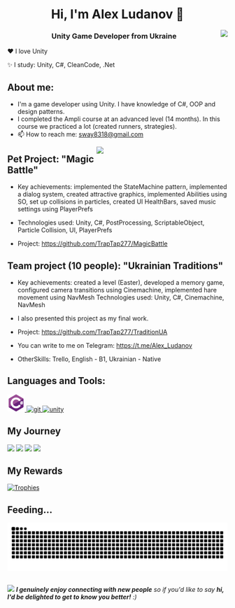 <h1 align="center">Hi, I'm Alex Ludanov 👋 </h1>
<img align="right" src="https://visitor-badge.laobi.icu/badge?page_id=TrapTap277.TrapTap277&left_color=royalblue&right_color=black"  />
<h3 align="center">Unity Game Developer from Ukraine </h3>

❤️ I love Unity

✨ I study: Unity, C#, CleanCode, .Net



## About me:
- I'm a game developer using Unity. I have knowledge of C#, OOP and design patterns.
- I completed the Ampli course at an advanced level (14 months). In this course we practiced a lot (created runners, strategies).
- 📫 How to reach me: sway8318@gmail.com

<img align="right" src="https://octodex.github.com/images/welcometocat.png" width="300">

 ## Pet Project: "Magic Battle"

- Key achievements: implemented the StateMachine pattern, implemented a dialog system, created attractive graphics, implemented Abilities using SO, set up collisions in particles, created UI HealthBars, saved music settings using PlayerPrefs
- Technologies used: Unity, C#, PostProcessing, ScriptableObject, Particle Collision, UI, PlayerPrefs

- Project: https://github.com/TrapTap277/MagicBattle

## Team project (10 people): "Ukrainian Traditions"

- Key achievements: created a level (Easter), developed a memory game, configured camera transitions using Cinemachine, implemented hare movement using NavMesh
Technologies used: Unity, C#, Cinemachine, NavMesh
- I also presented this project as my final work.
- Project: https://github.com/TrapTap277/TraditionUA

- You can write to me on Telegram: https://t.me/Alex_Ludanov


- OtherSkills: Trello, English - B1, Ukrainian - Native

## Languages and Tools:
<p align="left"> <a href="https://www.w3schools.com/cs/" target="_blank" rel="noreferrer"> <img src="https://raw.githubusercontent.com/devicons/devicon/master/icons/csharp/csharp-original.svg" alt="csharp" width="40" height="40"/> </a> <a href="https://git-scm.com/" target="_blank" rel="noreferrer"> <img src="https://www.vectorlogo.zone/logos/git-scm/git-scm-icon.svg" alt="git" width="40" height="40"/> </a> <a href="https://unity.com/" target="_blank" rel="noreferrer"> <img src="https://www.vectorlogo.zone/logos/unity3d/unity3d-icon.svg" alt="unity" width="40" height="40"/> </a> </p>

## My Journey
<div>
  <img width="440px" src="https://github-readme-stats.vercel.app/api?username=TrapTap277&show_icons=true&theme=onedark">
  <img width="385px" src="https://github-readme-stats.anuraghazra1.vercel.app/api/top-langs/?username=TrapTap277&layout=compact&theme=onedark" />
  <img width="440px" src="https://github-readme-activity-graph.vercel.app/graph?username=TrapTap277&theme=github">
  <img width="385px" src="https://github-readme-streak-stats.herokuapp.com/?user=TrapTap277&theme=onedark" />
</div>

## My Rewards
[![Trophies](https://github-profile-trophy.vercel.app/?username=TrapTap277&theme=onedark)](https://github.com/ryo-ma/github-profile-trophy)

## Feeding...
![Snake animation](https://raw.githubusercontent.com/taozhi8833998/taozhi8833998/output/github-contribution-grid-snake-dark.svg)

##
<img src="https://media.giphy.com/media/LnQjpWaON8nhr21vNW/giphy.gif" width="60"> <em><b>I genuinely enjoy connecting with new people</b> so if you'd like to say <b>hi, I'd be delighted to get to know you better!</b> :)</em>
